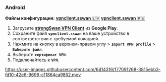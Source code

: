 ### Android

**Файлы конфигурации:**
[**vpnclient.sswan** 🇱🇻](https://s.fuckrkn1.xyz/client-conf/0.0.2/vpnclient.sswan)
[**vpnclient.sswan** 🇷🇺](https://s.fuckrkn1.xyz/client-conf/0.0.2/ru-vpnclient.sswan)

1. Загрузите [**strongSwan VPN Client**](https://play.google.com/store/apps/details?id=org.strongswan.android) из **Google Play**.
2. Сохраните файл **``vpnclient.sswan``** на ваше устройство в соответветствии с требуемой локацией.
3. Нажмите на кнопку в верхнем-правом углу > **``Import VPN profile``** > **``Выберите файл``**.
4. Выберите **``сертификат VPN``**.
5. Подключайтесь к **``VPN``**.


https://user-images.githubusercontent.com/6414316/177091268-3815ebb3-fd10-42e6-9699-c11864ca9852.mov
